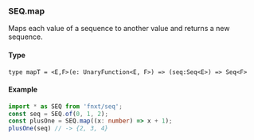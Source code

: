 ### SEQ.map
Maps each value of a sequence to another value and returns a new sequence.

#### Type
```
type mapT = <E,F>(e: UnaryFunction<E, F>) => (seq:Seq<E>) => Seq<F>
```

#### Example
```ts
import * as SEQ from 'fnxt/seq';
const seq = SEQ.of(0, 1, 2);
const plusOne = SEQ.map((x: number) => x + 1);
plusOne(seq) // -> {2, 3, 4}
```

